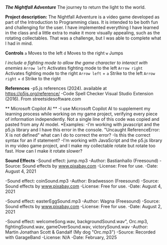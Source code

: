 ***The Nightfall Adventure***
The journey to return the light to the world.

**Project description:**
The Nightfall Adventure is a video game developed as part of the Introduction to Programming class. It is intended to be both fun and challenging for the user. I have implemented everything I have learned in the class and a little extra to make it more visually appealing, such as the rotating collectables. That was a challenge, but I was able to complete what I had in mind.

**Controls**
`a` Moves to the left
`d` Moves to the right
`w` Jumps

*I include a fighting mode to allow the game character to interact with enemies*
`Arrow left` Activates fighting mode to the left
`Arrow right` Activates fighting mode to the right
`Arrow left` + `a` Strike to the left
`Arrow right` + `d` Strike to the right


**References**
-p5.js references (2024). available at https://p5js.org/reference/
-Code Spell Checker Visual Studio Extension (2016). From streetsidesoftware.com

** Microsoft Copilot AI **
-I use Microsoft Copilot AI to supplement my learning process while working on my game project, verifying every 
 piece of information independently. Not a single line of this code was copied and pasted from any AI model.
 *Examples:
-I'm working with javascript and the p5.js library and I have this error in the console. "Uncaught ReferenceError: X is not defined"
 what can I do to correct the error?
-Is this the correct syntax for an if statement?
-I'm working with JavaScript and the p5.js library in my video game project, and I make my collectable rotate 
 but rotate too fast. How can I make it rotate slower?

 **Sound Effects**
-Sound effect: jump.mp3
-Author: Bastianhallo (Freesound)
-Source: Sound effects by www.pixabay.com
-License: Free for use.
-Date: August 4, 2021

-Sound effect: coinSound.mp3
-Author: Bradwesson (Freesound)
-Source: Sound effects by www.pixabay.com
-License: Free for use.
-Date: August 4, 2021

-Sound effect: easterEggSound.mp3
-Author: Wagna (Freesound)
-Source: Sound effects by www.pixabay.com
-License: Free for use.
-Date: August 2, 2021

-Sound effect: welcomeSong.wav, backgroundSound.wav", 
			   Orc.mp3, fightingSound.wav, 
			   gameOverSound.wav, victorySound.wav
-Author: Martin Jonathan Scott & Gandalf (My dog "Orc.mp3")
-Source: Recorded with GarageBand
-License: N/A
-Date: February, 2025
